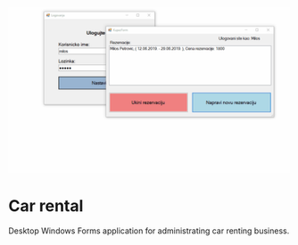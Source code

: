 ![](car_rental_demo.gif)

# Car rental
Desktop Windows Forms application for administrating car renting business.
